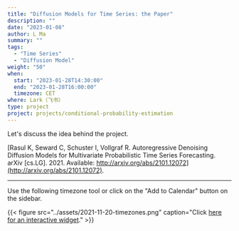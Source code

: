 ```yaml
---
title: "Diffusion Models for Time Series: the Paper"
description: ""
date: "2023-01-08"
author: L Ma
summary: ""
tags:
  - "Time Series"
  - "Diffusion Model"
weight: "50"
when:
  start: "2023-01-28T14:30:00"
  end: "2023-01-28T16:00:00"
  timezone: CET
where: Lark（飞书）
type: project
project: projects/conditional-probability-estimation
---
```


Let's discuss the idea behind the project.

[Rasul K, Seward C, Schuster I, Vollgraf R. Autoregressive Denoising Diffusion Models for Multivariate Probabilistic Time Series Forecasting. arXiv [cs.LG]. 2021. Available: http://arxiv.org/abs/2101.12072](http://arxiv.org/abs/2101.12072).

---

Use the following timezone tool or click on the "Add to Calendar" button on the sidebar.

{{< figure src="../assets/2021-11-20-timezones.png" caption="Click [here for an interactive widget](https://www.worldtimebuddy.com/?qm=1&lid=1816670,2950159,5,8&h=1816670&date=2021-11-20&sln=21-22.5&hf=1)." >}}



